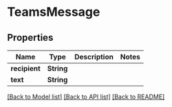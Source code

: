 # TeamsMessage

## Properties

Name | Type | Description | Notes
------------ | ------------- | ------------- | -------------
**recipient** | **String** |  | 
**text** | **String** |  | 

[[Back to Model list]](../#documentation-for-models) [[Back to API list]](../#documentation-for-api-endpoints) [[Back to README]](../)


